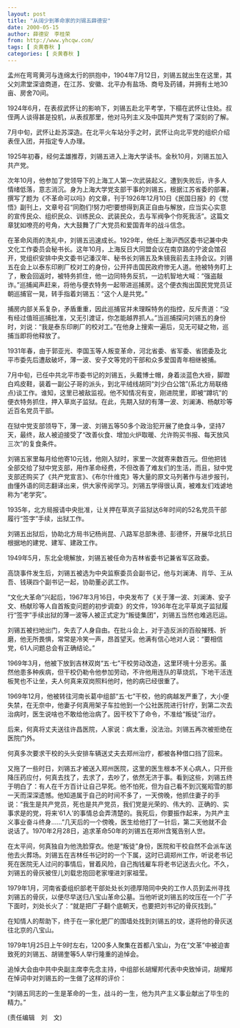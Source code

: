 ```yaml
---
layout: post
title: "从阔少到革命家的刘锡五薛德安"
date: 2000-05-15
author: 薛德安　李桂荣
from: http://www.yhcqw.com/
tags: [ 炎黄春秋 ]
categories: [ 炎黄春秋 ]
---
```





孟州在弯弯黄河与连绵太行的拱抱中，1904年7月12日，刘锡五就出生在这里，其父刘肃堂深谙商道，在江苏、安徽、北平办有盐场、商号及药铺，并拥有土地30亩、房舍70间。

1924年6月，在表叔武怀让的影响下，刘锡五赴北平考学，下榻在武怀让住处。叔侄两人谈得甚是投机，从表叔那里，他对马列主义及中国共产党有了深刻的了解。

7月中旬，武怀让赴苏深造。在北平火车站分手之时，武怀让向北平党的组织介绍表侄入团，并指定专人办理。

1925年初春，经何孟雄推荐，刘锡五进入上海大学读书。金秋10月，刘锡五加入共产党。


次年10月，他参加了党领导下的上海工人第一次武装起义。遭到失败后，许多人情绪低落，意志消沉。身为上海大学党支部干事的刘锡五，根据江苏省委的部署，撰写了题为《不革命可以吗》的文章，刊于1926年12月10日《民国日报》的《觉悟》副刊上，文章号召“同胞们!努力吧!要想得到真正自由与解放，应当实心实意的宣传民众、组织民众、训练民众、武装民众，去与军阀争个你死我活”。这篇文章犹如嘹亮的号角，大大鼓舞了广大党员和爱国青年的战斗信念。


在革命风雨的洗礼中，刘锡五迅速成长。1929年，他任上海沪西区委书记兼中央文化工作委员会秘书长。这年10月，上海反日大同盟会议在南京路的宁波会馆召开，党组织安排中央文委书记潘汉年、秘书长刘锡五及朱镜我前去主持会议。刘锡五在会上以泰东印刷厂校对工的身份，公开抨击国民政府惨无人道。他被特务盯上了，散会回返时，被特务抓住，他一边同特务反抗，一边机智地大喊：“强盗敲诈。”巡捕闻声赶来，将他与便衣特务一起带进巡捕房。这个便衣掏出国民党党员证朝巡捕官一晃，转手指着刘锡五：“这个人是共党。”


捕房内部关系复杂，矛盾重重，因此巡捕官并未理睬特务的指控，反斥责道：“没有经过值班巡捕批准，又无引渡证，你怎能越界抓人。”当巡捕探问刘锡五的身份时，刘说：“我是泰东印刷厂的校对工。”在他身上搜索一遍后，见无可疑之物，巡捕当即将他释放了。

1931年春，由于郭亚光、李国玉等人叛变革命，河北省委、省军委、省团委及北平市委先后遭敌破坏，薄一波、安子文等党的干部和众多爱国青年相继被捕。


7月中旬，已任中共北平市委书记的刘锡五，头戴博士帽，身着淡蓝色大褂，脚蹬白鸡皮鞋，装着一副公子哥的派头，到北平绒线胡同“刘少白公馆”(系北方局联络点)谈工作。谁知，这里已被敌监视。他不知情况有变，刚进院里，即被“蹲坑”的便衣特务抓住，押入草岚子监狱。在此，先期入狱的有薄一波、刘澜涛、杨献珍等近百名党员干部。


在狱中党支部领导下，薄一波、刘锡五等50多个政治犯开展了绝食斗争，坚持7天，最终，敌人被迫接受了“改善伙食、增加火炉取暖、允许购买书报、每天放风三次”的复食条件。


刘锡五家里每月给他寄10元钱，他刚入狱时，家里一次就寄来数百元。但他把钱全部交给了狱中党支部，用作革命经费，不但改善了难友们的生活，而且，狱中党支部还购买了《共产党宣言》、《布尔什维克》等大量的原文马列著作与进步报刊，由懂外语的同志翻译出来，供大家传阅学习。刘锡五学得很认真，被难友们戏谑地称为“老学究”。

1935年，北方局报请中央批准，让关押在草岚子监狱达6年时间的52名党员干部履行“签字”手续，出狱工作。

刘锡五出狱后，协助北方局书记杨尚昆、八路军总部朱德、彭德怀，开展华北抗日根据地的建党、建军、建政工作。

1949年5月，东北全境解放，刘锡五被任命为吉林省委书记兼省军区政委。

高饶事件发生后，刘锡五被选为中央监察委员会副书记，他与刘澜涛、肖华、王从吾、钱瑛四个副书记一起，协助董必武工作。


“文化大革命”兴起后，1967年3月16日，中央发布了《关于薄一波、刘澜涛、安子文、杨献珍等人自首叛变问题的初步调查》的文件，1936年在北平草岚子监狱履行“签字”手续出狱的薄一波等人被正式定为“叛徒集团”，刘锡五当然也难逃厄运。


刘锡五被扫地出门，失去了人身自由。在批斗会上，对于造反派的百般摧残、折磨，他无所畏惧，常常是冷笑一声，昂首望天。他满有信心地对人说：“要相信党，61人问题总会有正确结论。”


1969年3月，他被下放到吉林双岗“五·七”干校劳动改造，这里环境十分恶劣。虽然他患多种疾病，但干校仍勒令他参加劳动，不许他用连队的草烧炕，下地干活连板凳也不让坐，夫人何真来双岗照料他时，他的病已经很重了。


1969年12月，他被转往河南长葛中组部“五·七”干校，他的病越发严重了，大小便失禁，在无奈中，他妻子何真用架子车拉他到一个公社医院进行针疗，到第二次去治病时，医生说啥也不敢给他治病了。因干校下了命令，不准给“叛徒”治疗。

后来，何真将丈夫送往许昌医院，人家说：病太重，没法治。刘锡五再次被拒绝在医院门外。

何真多次要求干校的头头安排车辆送丈夫去郑州治疗，都被各种借口挡了回来。


又拖了一些时日，刘锡五才被送入郑州医院，这里的医生根本不关心病人，只开些降压药应付，何真去找了，去求了，去吵了，依然无济于事。看到这些，刘锡五终于明白了：有人在千方百计让自己早死。他不怕死，但为自己看不到沉冤昭雪的那一天而深深遗憾。他知道属于自己的时间不多了，一天傍晚，他抓住妻子的手说：“我生是共产党员，死也是共产党员，我们党是光荣的、伟大的、正确的、实事求是的党，将来‘61人’的事情总会弄清楚的。我死后，你要振作起来，为共产主义事业奋斗终身……”几天后的一个傍晚，医生给他打了一针后，第二天他就不会说话了。1970年2月28日，追求革命50年的刘锡五在郑州含冤告别人世。


在太平间，何真独自为他洗脸穿衣。他是“叛徒”身份，医院和干校自然不会派车送他去火葬场。刘锡五在吉林任书记时的一个下属，这时已调郑州工作，听说老书记死在医院无人过问的事情后，冒着风险，自己掏钱雇车将老书记送去火化。不久，刘锡五的骨灰被侄儿刘载忠抱回老家埋进刘家祖莹。


1979年1月，河南省委组织部老干部处处长刘德厚陪同中央的工作人员到孟州寻找刘锡五的骨灰，以便尽早送归八宝山革命公墓。当他听说刘锡五的坟压在一个厂子下面时，刘处长火了：“就是把厂子翻个底朝天，也要把刘书记的骨灰找到。”

在知情人的帮助下，终于在一家化肥厂的围墙处找到刘锡五的坟，遂将他的骨灰送往北京的八宝山。

1979年1月25日上午9时左右，1200多人聚集在首都八宝山，为在“文革”中被迫害致死的刘锡五、胡锡奎等5人举行隆重的追悼会。

追悼大会由中共中央副主席李先念主持，中组部长胡耀邦代表中央致悼词，胡耀邦在悼词中对刘锡五的一生做了这样的评价：

“刘锡五同志的一生是革命的一生，战斗的一生，他为共产主义事业献出了毕生的精力。”

(责任编辑　刘　文)


